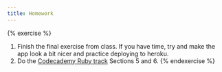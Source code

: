 ```yaml
---
title: Homework
---
```



{% exercise %}
1. Finish the final exercise from class. If you have time, try and make the app look a bit nicer and practice deploying to heroku.
2. Do the [Codecademy Ruby track](http://www.codecademy.com/tracks/ruby) Sections 5 and 6.
{% endexercise %}

